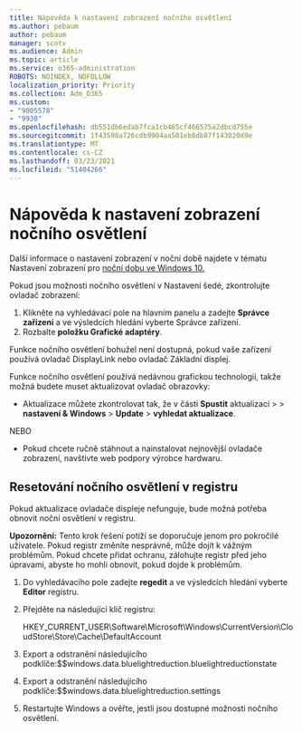 ```yaml
---
title: Nápověda k nastavení zobrazení nočního osvětlení
ms.author: pebaum
author: pebaum
manager: scotv
ms.audience: Admin
ms.topic: article
ms.service: o365-administration
ROBOTS: NOINDEX, NOFOLLOW
localization_priority: Priority
ms.collection: Adm_O365
ms.custom:
- "9005578"
- "9930"
ms.openlocfilehash: db551db6edab7fca1cb465cf466575a2dbcd755e
ms.sourcegitcommit: 1f43598a726cdb9904aa501eb8db87f143020d9e
ms.translationtype: MT
ms.contentlocale: cs-CZ
ms.lasthandoff: 03/23/2021
ms.locfileid: "51404266"
---
```

# <a name="help-with-the-night-light-display-setting"></a>Nápověda k nastavení zobrazení nočního osvětlení

Další informace o nastavení zobrazení v noční době najdete v tématu Nastavení zobrazení pro [noční dobu ve Windows 10.](https://support.microsoft.com/windows/set-your-display-for-night-time-in-windows-10-18fe903a-e0a1-8326-4c68-fd23d7aaf136)

Pokud jsou možnosti nočního osvětlení v Nastavení šedé, zkontrolujte ovladač zobrazení: 

1. Klikněte na vyhledávací pole na hlavním panelu a  zadejte **Správce zařízení** a ve výsledcích hledání vyberte Správce zařízení.
1. Rozbalte **položku Grafické adaptéry**. 

Funkce nočního osvětlení bohužel není dostupná, pokud vaše zařízení používá ovladač DisplayLink nebo ovladač Základní displej.

Funkce nočního osvětlení používá nedávnou grafickou technologii, takže možná budete muset aktualizovat ovladač obrazovky:  

- Aktualizace můžete zkontrolovat tak, že v části **Spustit** aktualizaci  >    >  **nastavení & Windows**  >  **Update**  >  **vyhledat aktualizace**.  

NEBO

- Pokud chcete ručně stáhnout a nainstalovat nejnovější ovladače zobrazení, navštivte web podpory výrobce hardwaru.

## <a name="reset-night-light-in-the-registry"></a>Resetování nočního osvětlení v registru

Pokud aktualizace ovladače displeje nefunguje, bude možná potřeba obnovit noční osvětlení v registru.  

**Upozornění:** Tento krok řešení potíží se doporučuje jenom pro pokročilé uživatele. Pokud registr změníte nesprávně, může dojít k vážným problémům. Pokud chcete přidat ochranu, zálohujte registr před jeho úpravami, abyste ho mohli obnovit, pokud dojde k problémům.

1. Do vyhledávacího pole zadejte **regedit** a ve výsledcích hledání vyberte **Editor** registru.

1. Přejděte na následující klíč registru: 

    HKEY_CURRENT_USER\Software\Microsoft\Windows\CurrentVersion\CloudStore\Store\Cache\DefaultAccount

1. Export a odstranění následujícího podklíče:$$windows.data.bluelightreduction.bluelightreductionstate

1. Export a odstranění následujícího podklíče:$$windows.data.bluelightreduction.settings

1. Restartujte Windows a ověřte, jestli jsou dostupné možnosti nočního osvětlení.


